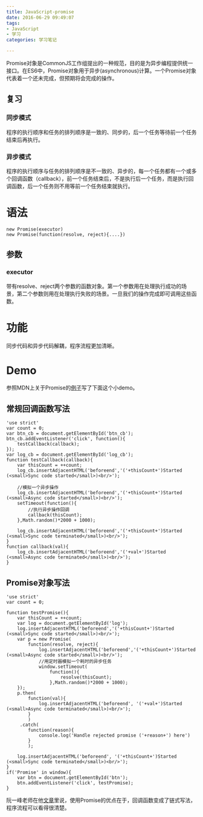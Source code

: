 ```yaml
---
title: JavaScript-promise
date: 2016-06-29 09:49:07
tags: 
- JavaScript
- 学习
categories: 学习笔记

---
```

Promise对象是CommonJS工作组提出的一种规范，目的是为异步编程提供统一接口。在ES6中，Promise对象用于异步(asynchronous)计算。一个Promise对象代表着一个还未完成，但预期将会完成的操作。  
## 复习
### 同步模式
程序的执行顺序和任务的排列顺序是一致的、同步的，后一个任务等待前一个任务结束后再执行。
### 异步模式
程序的执行顺序与任务的排列顺序是不一致的、异步的，每一个任务都有一个或多个回调函数（callback），前一个任务结束后，不是执行后一个任务，而是执行回调函数，后一个任务则不用等前一个任务结束就执行。
<!-- more -->
# 语法
`new Promise(executor)`  
`new Promise(function(resolve, reject){....})`  
## 参数
### executor
带有resolve、reject两个参数的函数对象。第一个参数用在处理执行成功的场景，第二个参数则用在处理执行失败的场景。一旦我们的操作完成即可调用这些函数。

# 功能
同步代码和异步代码解耦，程序流程更加清晰。

# Demo
参照MDN上关于Promise的[例子](https://developer.mozilla.org/zh-CN/docs/Web/JavaScript/Reference/Global_Objects/Promise#创建Promise)写了下面这个小demo。
## 常规回调函数写法
	'use strict'
	var count = 0;
	var btn_cb = document.getElementById('btn_cb');
	btn_cb.addEventListener('click', function(){
		testCallback(callback);
	});
	var log_cb = document.getElementById('log_cb');
	function testCallback(callback){
		var thisCount = ++count;
		log_cb.insertAdjacentHTML('beforeend','('+thisCount+')Started (<small>Sync code started</small>)<br/>');

		//模拟一个异步操作			
		log_cb.insertAdjacentHTML('beforeend','('+thisCount+')Started (<small>Async code started</small>)<br/>');
		setTimeout(function(){
			//执行异步操作回调
			callback(thisCount);
		},Math.random()*2000 + 1000);

		log_cb.insertAdjacentHTML('beforeend','('+thisCount+')Started (<small>Sync code terminated</small>)<br/>');
	}
	function callback(val){
		log_cb.insertAdjacentHTML('beforeend','('+val+')Started (<small>Async code terminated</small>)<br/>');
	}
## Promise对象写法
	'use strict'
	var count = 0;
	
	function testPromise(){
		var thisCount = ++count;
		var log = document.getElementById('log');
		log.insertAdjacentHTML('beforeend','('+thisCount+')Started (<small>Sync code started</small>)<br/>');
		var p = new Promise(
			function(resolve, reject){
				log.insertAdjacentHTML('beforeend','('+thisCount+')Started (<small>Async code started</small>)<br/>');
				//用定时器模拟一个耗时的异步任务
				window.setTimeout(
					function(){
						resolve(thisCount);
					},Math.random()*2000 + 1000);
		});
		p.then(
			function(val){
				log.insertAdjacentHTML('beforeend', '('+val+')Started (<small>Async code terminated</small>)<br/>');
			}
			)
		 .catch(
		 	function(reason){
		 		console.log('Handle rejected promise ('+reason+') here')
		 	}
		 	);

		log.insertAdjacentHTML('beforeend', '('+thisCount+')Started (<small>Sync code terminated</small>)<br/>');
	}
	if('Promise' in window){
		var btn = document.getElementById('btn');
		btn.addEventListener('click', testPromise);
	}

阮一峰老师在他[文章](http://www.ruanyifeng.com/blog/2012/12/asynchronous%EF%BC%BFjavascript.html)里说，使用Promise的优点在于，回调函数变成了链式写法，程序流程可以看得很清楚。